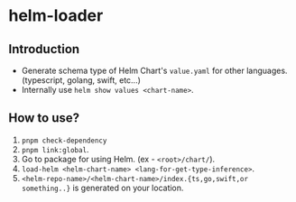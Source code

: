 # helm-loader

## Introduction

- Generate schema type of Helm Chart's `value.yaml` for other languages.(typescript, golang, swift, etc...)
- Internally use `helm show values <chart-name>`.

## How to use?

1. `pnpm check-dependency`
2. `pnpm link:global`.
3. Go to package for using Helm. (ex - `<root>/chart/`).
4. `load-helm <helm-chart-name> <lang-for-get-type-inference>`.
5. `<helm-repo-name>/<helm-chart-name>/index.{ts,go,swift,or something..}` is generated on your location.
